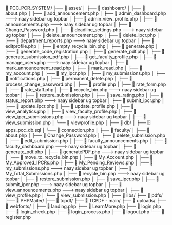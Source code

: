 📁 PCC_PCR_SYSTEM/
├── 📁 asset/
│
├── 📁 dashboard/
│ ├── 📄 about.php
│ ├── 📄 add_announcement.php
│ ├── 📄 admin_dashboard.php ---> naay sidebar ug topbar
│ ├── 📄 admin_view_profile.php
│ ├── 📄 announcements.php ---> naay sidebar ug topbar
│ ├── 📄 Change_Password.php
│ ├── 📄 deadline_settings.php ---> naay sidebar ug topbar
│ ├── 📄 delete_announcement.php
│ ├── 📄 delete_ipcr.php
│ ├── 📄 department_reports.php ---> naay sidebar ug topbar
│ ├── 📄 editprofile.php
│ ├── 📄 empty_recycle_bin.php
│ ├── 📄 generate.php
│ ├── 📄 generate_code_registration.php
│ ├── 📄 generate_pdf.php
│ ├── 📄 generate_submission_pdf.php
│ ├── 📄 get_faculty_profile.php
│ ├── 📄 manage_users.php ---> naay sidebar ug topbar
│ ├── 📄 mark_announcement_read.php
│ ├── 📄 mark_read.php
│ ├── 📄 my_account.php
│ ├── 📄 my_ipcr.php
│ ├── 📄 my_submissions.php
│ ├── 📄 notifications.php
│ ├── 📄 permanent_delete.php
│ ├── 📄 process_change_password.php
│ ├── 📄 profile.php
│ ├── 📄 rate_form.php
│ ├── 📄 rate_staff.php
│ ├── 📄 recycle_bin.php ---> naay sidebar ug topbar
│ ├── 📄 restore_submission.php
│ ├── 📄 save_rating.php
│ ├── 📄 status_report.php ---> naay sidebar ug topbar
│ ├── 📄 submit_ipcr.php
│ ├── 📄 update_ipcr.php
│ ├── 📄 update_profile.php
│ ├── 📄 view_analytics.php
│ ├── 📄 view_faculty_profile.php
│ ├── 📄 view_ipcr_submissions.php ---> naay sidebar ug topbar
│ ├── 📄 view_submission.php
│ └── 📄 viewprofile.php
│
├── 📁 db/
│ ├── 🗄️ apps_pcc_db.sql
│ └── 📄 connection.php
│
├── 📁 faculty/
│ ├── 📄 about.php
│ ├── 📄 Change_Password.php
│ ├── 📄 delete_submission.php
│ ├── 📄 edit_submission.php
│ ├── 📄 faculty_announcements.php
│ ├── 📄 faculty_dashboard.php ---> naay sidebar ug topbar
│ ├── 📄 generate_pdf.php
│ ├── 📄 generatePDF.php ---> naay sidebar ug topbar
│ ├── 📄 move_to_recycle_bin.php
│ ├── 📄 My_Account.php
│ ├── 📄 My_Approved_IPCRs.php
│ ├── 📄 My_Pending_Reviews.php
│ ├── 📄 my_submissions.php ---> naay sidebar ug topbar
│ ├── 📄 My_Total_Submissions.php
│ ├── 📄 recycle_bin.php ---> naay sidebar ug topbar
│ ├── 📄 restore_submission.php
│ ├── 📄 save_ipcr.php
│ ├── 📄 submit_ipcr.php ---> naay sidebar ug topbar
│ ├── 📄 view_announcements.php ---> naay sidebar ug topbar
│ ├── 📄 view_profile.php
│ └── 📄 view_submission.php
│
├── 📁 libs/
├── 📁 pdfs/
├── 📁 PHPMailer/
├── 📁 tcpdf/
├── 📁 TCPDF - main/
├── 📁 uploads/
├── 📁 webfonts/
│
├── 📄 landing.php
├── 📄 LearnMore.php
├── 📄 login.php
├── 📄 login_check.php
├── 📄 login_process.php
├── 📄 logout.php
└── 📄 register.php
